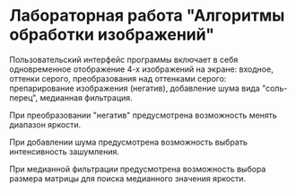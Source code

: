  # Лабораторная работа "Алгоритмы обработки изображений"
Пользовательский интерфейс программы включает в себя
одновременное отображение 4-х изображений на экране: входное, оттенки
серого, преобразования над оттенками серого: препарирование изображения (негатив), добавление шума вида "соль-перец", медианная фильтрация.

При преобразовании "негатив" предусмотрена возможность менять диапазон яркости.

При добавлении шума предусмотрена возможность выбрать интенсивность зашумления.

При медианной фильтрации предусмотрена возможность выбора размера матрицы для поиска медианного значения яркости.
